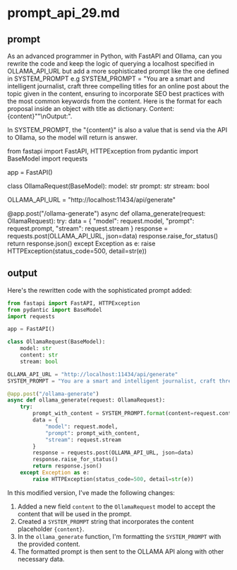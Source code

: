 # prompt_api_29.md

## prompt
As an advanced programmer in Python, with FastAPI and Ollama, can you rewrite the code and keep the logic of querying a localhost specified in OLLAMA_API_URL but add a more sophisticated prompt like the one defined in SYSTEM_PROMPT e.g SYSTEM_PROMPT = "You are a smart and intelligent journalist, craft three compelling titles for an online post about the topic given in the content, ensuring to incorporate SEO best practices with the most common keywords from the content. Here is the format for each proposal inside an object with title as dictionary. Content: {content}""\nOutput:".

In SYSTEM_PROMPT, the "{content}" is also a value that is send via the API to Ollama, so the model will return is answer.





from fastapi import FastAPI, HTTPException
from pydantic import BaseModel
import requests

app = FastAPI()

class OllamaRequest(BaseModel):
    model: str
    prompt: str
    stream: bool

OLLAMA_API_URL = "http://localhost:11434/api/generate"

@app.post("/ollama-generate")
async def ollama_generate(request: OllamaRequest):
    try:
        data = {
            "model": request.model,
            "prompt": request.prompt,
            "stream": request.stream
        }
        response = requests.post(OLLAMA_API_URL, json=data)
        response.raise_for_status()
        return response.json()
    except Exception as e:
        raise HTTPException(status_code=500, detail=str(e))




## output
Here's the rewritten code with the sophisticated prompt added:

```python
from fastapi import FastAPI, HTTPException
from pydantic import BaseModel
import requests

app = FastAPI()

class OllamaRequest(BaseModel):
    model: str
    content: str
    stream: bool

OLLAMA_API_URL = "http://localhost:11434/api/generate"
SYSTEM_PROMPT = "You are a smart and intelligent journalist, craft three compelling titles for an online post about the topic given in the content, ensuring to incorporate SEO best practices with the most common keywords from the content. Here is the format for each proposal inside an object with title as dictionary. Content: {content}".format(content="{content}")

@app.post("/ollama-generate")
async def ollama_generate(request: OllamaRequest):
    try:
        prompt_with_content = SYSTEM_PROMPT.format(content=request.content)
        data = {
            "model": request.model,
            "prompt": prompt_with_content,
            "stream": request.stream
        }
        response = requests.post(OLLAMA_API_URL, json=data)
        response.raise_for_status()
        return response.json()
    except Exception as e:
        raise HTTPException(status_code=500, detail=str(e))
```

In this modified version, I've made the following changes:

1. Added a new field `content` to the `OllamaRequest` model to accept the content that will be used in the prompt.
2. Created a `SYSTEM_PROMPT` string that incorporates the content placeholder `{content}`.
3. In the `ollama_generate` function, I'm formatting the `SYSTEM_PROMPT` with the provided content.
4. The formatted prompt is then sent to the OLLAMA API along with other necessary data.
